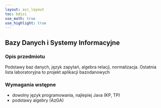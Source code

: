 ```yaml
---
layout: acc_layout
toc: bdisi
use_math: true
use_highlight: true
---
```


Bazy Danych i Systemy Informacyjne
---

### Opis przedmiotu

Podstawy baz danych, język zapytań, algebra relacji, normalizacja. Ostatnia lista laboratoryjna to projekt aplikacji bazodanowych

### Wymagania wstępne

* dowolny język programowania, najlepiej Java (KP, TP)
* podstawy algebry (AzGA)

